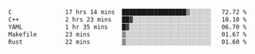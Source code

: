 <!--START_SECTION:waka-->

```txt
C               17 hrs 14 mins  ██████████████████▒░░░░░░   72.72 %
C++             2 hrs 23 mins   ██▓░░░░░░░░░░░░░░░░░░░░░░   10.10 %
YAML            1 hr 35 mins    █▓░░░░░░░░░░░░░░░░░░░░░░░   06.70 %
Makefile        23 mins         ▒░░░░░░░░░░░░░░░░░░░░░░░░   01.67 %
Rust            22 mins         ▒░░░░░░░░░░░░░░░░░░░░░░░░   01.60 %
```

<!--END_SECTION:waka-->
